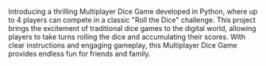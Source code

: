 Introducing a thrilling Multiplayer Dice Game developed in Python, where up to 4 players can compete
 in a classic  "Roll the Dice" challenge. This project brings the excitement of traditional dice
 games to the digital world, allowing players to  take turns rolling the dice and accumulating their scores. With clear instructions and engaging gameplay, this Multiplayer Dice Game provides endless fun for friends and family.


